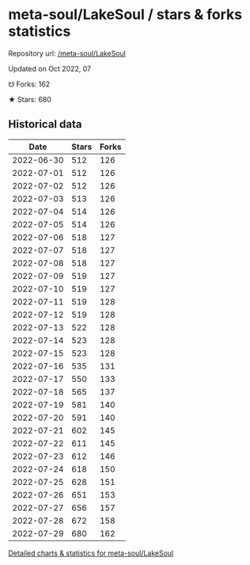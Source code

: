 # meta-soul/LakeSoul / stars & forks statistics

Repository url: [/meta-soul/LakeSoul](https://github.com/meta-soul/LakeSoul)

Updated on Oct 2022, 07

☋ Forks: 162

★ Stars: 680

## Historical data
| Date | Stars | Forks |
|------|-------|-------|
| 2022-06-30 | 512 | 126 | 
| 2022-07-01 | 512 | 126 | 
| 2022-07-02 | 512 | 126 | 
| 2022-07-03 | 513 | 126 | 
| 2022-07-04 | 514 | 126 | 
| 2022-07-05 | 514 | 126 | 
| 2022-07-06 | 518 | 127 | 
| 2022-07-07 | 518 | 127 | 
| 2022-07-08 | 518 | 127 | 
| 2022-07-09 | 519 | 127 | 
| 2022-07-10 | 519 | 127 | 
| 2022-07-11 | 519 | 128 | 
| 2022-07-12 | 519 | 128 | 
| 2022-07-13 | 522 | 128 | 
| 2022-07-14 | 523 | 128 | 
| 2022-07-15 | 523 | 128 | 
| 2022-07-16 | 535 | 131 | 
| 2022-07-17 | 550 | 133 | 
| 2022-07-18 | 565 | 137 | 
| 2022-07-19 | 581 | 140 | 
| 2022-07-20 | 591 | 140 | 
| 2022-07-21 | 602 | 145 | 
| 2022-07-22 | 611 | 145 | 
| 2022-07-23 | 612 | 146 | 
| 2022-07-24 | 618 | 150 | 
| 2022-07-25 | 628 | 151 | 
| 2022-07-26 | 651 | 153 | 
| 2022-07-27 | 656 | 157 | 
| 2022-07-28 | 672 | 158 | 
| 2022-07-29 | 680 | 162 | 


[Detailed charts & statistics for meta-soul/LakeSoul](https://reviewgithub.com/rep/meta-soul/LakeSoul)
